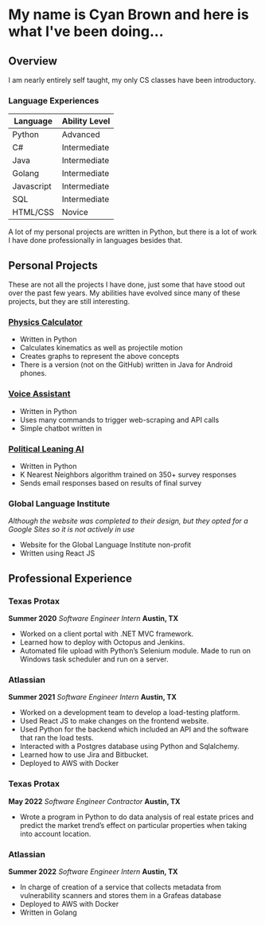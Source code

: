 # My name is Cyan Brown and here is what I've been doing...

## Overview

I am nearly entirely self taught, my only CS classes have been introductory.

### Language Experiences

| Language | Ability Level |
| ---------|---------------|
| Python | Advanced |
| C# | Intermediate |
| Java | Intermediate |
| Golang | Intermediate |
| Javascript | Intermediate |
| SQL | Intermediate |
| HTML/CSS | Novice |

A lot of my personal projects are written in Python, but there is a lot of work I have done professionally in languages besides that.


## Personal Projects

These are not all the projects I have done, just some that have stood out over the past few years. My abilities have evolved since many of these projects, but they are still interesting.

### [Physics Calculator](https://github.com/CyanBrown/PhysicsCalculator)

- Written in Python
- Calculates kinematics as well as projectile motion
- Creates graphs to represent the above concepts
- There is a version (not on the GitHub) written in Java for Android phones.

### [Voice Assistant](https://github.com/CyanBrown/VoiceAssistant)

- Written in Python
- Uses many commands to trigger web-scraping and API calls
- Simple chatbot written in

### [Political Leaning AI](https://github.com/CyanBrown/Political-Leaning-AI)

- Written in Python
- K Nearest Neighbors algorithm trained on 350+ survey responses
- Sends email responses based on results of final survey

### Global Language Institute
*Although the website was completed to their design, but they opted for a Google Sites so it is not actively in use*

- Website for the Global Language Institute non-profit
- Written using React JS

## Professional Experience

### Texas Protax

**Summer 2020** *Software Engineer Intern* **Austin, TX**

- Worked on a client portal with .NET MVC framework.
- Learned how to deploy with Octopus and Jenkins. 
- Automated file upload with Python’s Selenium module. Made to run on Windows task scheduler and run on a server.

### Atlassian

**Summer 2021** *Software Engineer Intern* **Austin, TX**

- Worked on a development team to develop a load-testing platform.
- Used React JS to make changes on the frontend website.
- Used Python for the backend which included an API and the software that ran the load tests.
- Interacted with a Postgres database using Python and Sqlalchemy.
- Learned how to use Jira and Bitbucket.
- Deployed to AWS with Docker

### Texas Protax

**May 2022** *Software Engineer Contractor* **Austin, TX**

- Wrote a program in Python to do data analysis of real estate prices and predict the market trend’s effect on particular properties when taking into account location.

### Atlassian

**Summer 2022** *Software Engineer Intern* **Austin, TX**

- In charge of creation of a service that collects metadata from vulnerability scanners and stores them in a Grafeas database
- Deployed to AWS with Docker
- Written in Golang